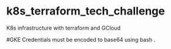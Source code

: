 # k8s_terraform_tech_challenge
 K8s infrastructure with terraform and GCloud

#GKE Credentials must be encoded to base64 using bash
.
